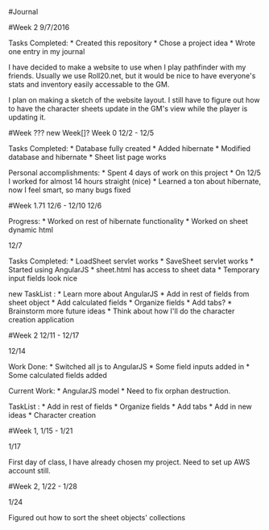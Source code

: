 #Journal

#Week 2
9/7/2016

Tasks Completed:
	* Created this repository
	* Chose a project idea
	* Wrote one entry in my journal
	
I have decided to make a website to use when I play pathfinder with my friends.  Usually we use
Roll20.net, but it would be nice to have everyone's stats and inventory easily accessable to 
the GM.

I plan on making a sketch of the website layout.  I still have to figure out how to have
the character sheets update in the GM's view while the player is updating it.


#Week ??? new Week[]? Week 0
12/2 - 12/5

Tasks Completed:
	* Database fully created
	* Added hibernate
	* Modified database and hibernate
	* Sheet list page works
	
Personal accomplishments:
	* Spent 4 days of work on this project
	* On 12/5 I worked for almost 14 hours straight (nice)
	* Learned a ton about hibernate, now I feel smart, so many bugs fixed
	
	
#Week 1.71  12/6 - 12/10
12/6
	
Progress:
	* Worked on rest of hibernate functionality
	* Worked on sheet dynamic html
	
12/7

Tasks Completed:
	* LoadSheet servlet works
	* SaveSheet servlet works
	* Started using AngularJS
	* sheet.html has access to sheet data
	* Temporary input fields look nice

new TaskList :
	* Learn more about AngularJS
	* Add in rest of fields from sheet object
	* Add calculated fields
	* Organize fields
	* Add tabs?
	* Brainstorm more future ideas
	* Think about how I'll do the character creation application
	

	
#Week 2 12/11 - 12/17

12/14

Work Done:
	* Switched all js to AngularJS
	* Some field inputs added in
	* Some calculated fields added

Current Work:
	* AngularJS model
	* Need to fix orphan destruction.

TaskList :
	* Add in rest of fields
	* Organize fields
	* Add tabs
	* Add in new ideas
	* Character creation
	

#Week 1, 1/15 - 1/21

1/17

First day of class, I have already chosen my project.  Need to set up AWS account still.


#Week 2, 1/22 - 1/28

1/24

Figured out how to sort the sheet objects' collections